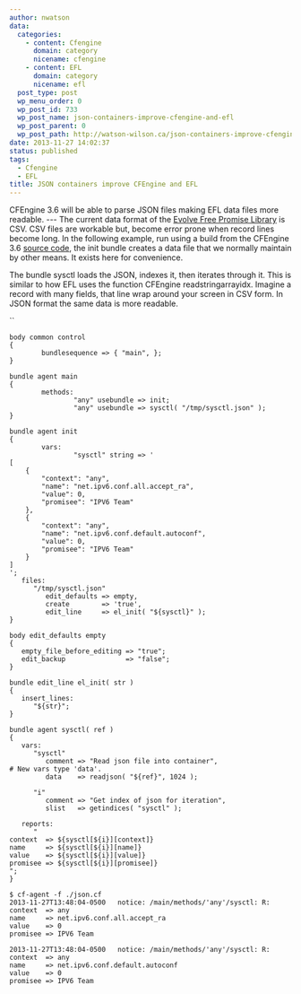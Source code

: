 ```yaml
---
author: nwatson
data:
  categories:
    - content: Cfengine
      domain: category
      nicename: cfengine
    - content: EFL
      domain: category
      nicename: efl
  post_type: post
  wp_menu_order: 0
  wp_post_id: 733
  wp_post_name: json-containers-improve-cfengine-and-efl
  wp_post_parent: 0
  wp_post_path: http://watson-wilson.ca/json-containers-improve-cfengine-and-efl/
date: 2013-11-27 14:02:37
status: published
tags:
  - Cfengine
  - EFL
title: JSON containers improve CFEngine and EFL
---
```



CFEngine 3.6 will be able to parse JSON files making EFL data files
more readable. --- The current data format of the [Evolve Free Promise
Library](https://github.com/evolvethinking/evolve_cfengine_freelib) is
CSV. CSV files are workable but, become error prone when record lines
become long. In the following example, run using a build from the
CFEngine 3.6 [source code](https://github.com/cfengine/core), the init
bundle creates a data file that we normally maintain by other means. It
exists here for convenience.

The bundle sysctl loads the JSON, indexes it, then iterates through it.
This is similar to how EFL uses the function CFEngine
readstringarrayidx. Imagine a record with many fields, that line wrap
around your screen in CSV form. In JSON format the same data is more
readable.

``

    body common control
    {
            bundlesequence => { "main", };
    }
    
    bundle agent main
    {
            methods:
                    "any" usebundle => init;
                    "any" usebundle => sysctl( "/tmp/sysctl.json" );
    }
    
    bundle agent init 
    {
            vars:
                    "sysctl" string => '
    [
        {
            "context": "any",
            "name": "net.ipv6.conf.all.accept_ra",
            "value": 0,
            "promisee": "IPV6 Team"
        },
        {
            "context": "any",
            "name": "net.ipv6.conf.default.autoconf",
            "value": 0,
            "promisee": "IPV6 Team"
        }
    ]
    ';
       files:
          "/tmp/sysctl.json"
             edit_defaults => empty,
             create        => 'true',
             edit_line     => el_init( "${sysctl}" );
    }
    
    body edit_defaults empty
    {
       empty_file_before_editing => "true";
       edit_backup               => "false";
    }
    
    bundle edit_line el_init( str )
    {
       insert_lines:
          "${str}";
    }
    
    bundle agent sysctl( ref )
    {
       vars:
          "sysctl"
             comment => "Read json file into container",
    # New vars type 'data'.
             data    => readjson( "${ref}", 1024 );
    
          "i"
             comment => "Get index of json for iteration",
             slist   => getindices( "sysctl" );
    
       reports:
          "
    context  => ${sysctl[${i}][context]}
    name     => ${sysctl[${i}][name]}
    value    => ${sysctl[${i}][value]}
    promisee => ${sysctl[${i}][promisee]}
    ";
    }
    
    $ cf-agent -f ./json.cf
    2013-11-27T13:48:04-0500   notice: /main/methods/'any'/sysctl: R: 
    context  => any
    name     => net.ipv6.conf.all.accept_ra
    value    => 0
    promisee => IPV6 Team
    
    2013-11-27T13:48:04-0500   notice: /main/methods/'any'/sysctl: R: 
    context  => any
    name     => net.ipv6.conf.default.autoconf
    value    => 0
    promisee => IPV6 Team
